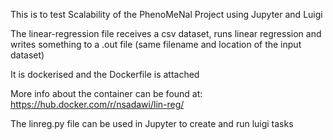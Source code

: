 This is to test Scalability of the PhenoMeNal Project using Jupyter and Luigi

The linear-regression file receives a csv dataset, runs linear regression and writes something to a .out file (same filename and location of the input dataset)

It is dockerised and the Dockerfile is attached

More info about the container can be found at: https://hub.docker.com/r/nsadawi/lin-reg/



The linreg.py file can be used in Jupyter to create and run luigi tasks
